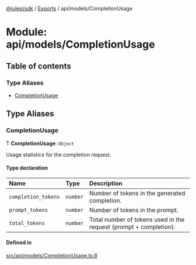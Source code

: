 [@julep/sdk](../README.md) / [Exports](../modules.md) / api/models/CompletionUsage

# Module: api/models/CompletionUsage

## Table of contents

### Type Aliases

- [CompletionUsage](api_models_CompletionUsage.md#completionusage)

## Type Aliases

### CompletionUsage

Ƭ **CompletionUsage**: `Object`

Usage statistics for the completion request.

#### Type declaration

| Name | Type | Description |
| :------ | :------ | :------ |
| `completion_tokens` | `number` | Number of tokens in the generated completion. |
| `prompt_tokens` | `number` | Number of tokens in the prompt. |
| `total_tokens` | `number` | Total number of tokens used in the request (prompt + completion). |

#### Defined in

[src/api/models/CompletionUsage.ts:8](https://github.com/julep-ai/julep/blob/035e7f91b35da5c19151875490e535b6923a07fe/sdks/ts/src/api/models/CompletionUsage.ts#L8)
